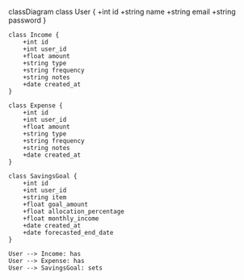 classDiagram
    class User {
        +int id
        +string name
        +string email
        +string password
    }

    class Income {
        +int id
        +int user_id
        +float amount
        +string type
        +string frequency
        +string notes
        +date created_at
    }

    class Expense {
        +int id
        +int user_id
        +float amount
        +string type
        +string frequency
        +string notes
        +date created_at
    }

    class SavingsGoal {
        +int id
        +int user_id
        +string item
        +float goal_amount
        +float allocation_percentage
        +float monthly_income
        +date created_at
        +date forecasted_end_date
    }

    User --> Income: has
    User --> Expense: has
    User --> SavingsGoal: sets
